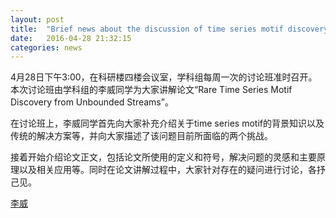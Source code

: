 ```yaml
---
layout: post
title:  "Brief news about the discussion of time series motif discovery"
date:   2016-04-28 21:32:15
categories: news
---
```


4月28日下午3:00，在科研楼四楼会议室，学科组每周一次的讨论班准时召开。本次讨论班由学科组的李威同学为大家讲解论文“Rare Time Series Motif Discovery from Unbounded Streams”。

在讨论班上，李威同学首先向大家补充介绍关于time series motif的背景知识以及传统的解决方案等，并向大家描述了该问题目前所面临的两个挑战。

接着开始介绍论文正文，包括论文所使用的定义和符号，解决问题的灵感和主要原理以及相关应用等。同时在论文讲解过程中，大家针对存在的疑问进行讨论，各抒己见。

<a href ="{{site.url}}/files/2016-04-28-1.ppt">李威</a>
